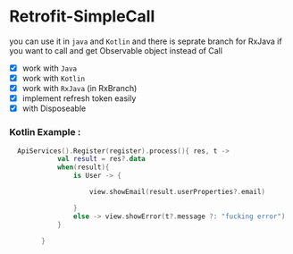# Retrofit-SimpleCall
you can use it in `java` and `Kotlin` and there is seprate branch for RxJava if you want to call and get Observable object instead of Call
- [x] work with `Java` 
- [x] work with `Kotlin`
- [x] work with `RxJava` (in RxBranch)
- [x] implement refresh token easily 
- [x] with Disposeable 

### Kotlin Example : 
```kotlin 
  ApiServices().Register(register).process(){ res, t ->
            val result = res?.data
            when(result){
                is User -> {

                    view.showEmail(result.userProperties?.email)

                }
                else -> view.showError(t?.message ?: "fucking error")
            }

        }
 ```